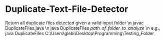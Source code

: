 # Duplicate-Text-File-Detector
Return all duplicate files detected given a valid input folder
\n
javac DuplicateFiles.java
\n
java DuplicateFiles _path_of_folder_to_analyze_
\n
e.g., java DuplicateFiles C:\Users\glebi\Desktop\Programming\Testing_Folder

